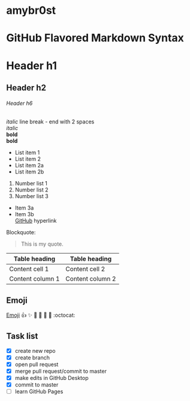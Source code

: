 # amybr0st

# GitHub Flavored Markdown Syntax

# Header h1
## Header h2
###### Header h6
*italic* line break - end with 2 spaces  
_italic_  
**bold**  
__bold__  
* List item 1
* List item 2
* List item 2a
* List item 2b
1. Number list 1
2. Number list 2
3. Number list 3
* Item 3a
* Item 3b  
[GitHub](http://github.com) hyperlink  

Blockquote:  
> This is my quote.

Table heading | Table heading
-------------- | ---------------
Content cell 1 | Content cell 2
Content column 1 | Content column 2

## Emoji  
[Emoji](http://emoji-cheat-sheet.column)
:+1: :sparkles: :camel: :tada: :rocket: :metal: :octocat:  

## Task list  
- [x] create new repo
- [x] create branch
- [x] open pull request
- [x] merge pull request/commit to master
- [x] make edits in GitHub Desktop
- [x] commit to master
- [ ] learn GitHub Pages
